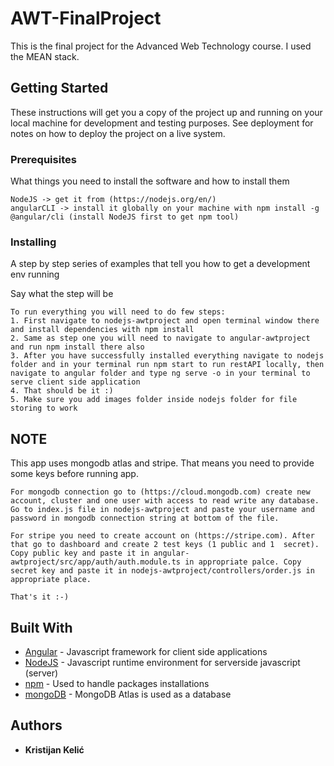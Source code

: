 # AWT-FinalProject

This is the final project for the Advanced Web Technology course. I used the MEAN stack.

## Getting Started

These instructions will get you a copy of the project up and running on your local machine for development and testing purposes. See deployment for notes on how to deploy the project on a live system.

### Prerequisites

What things you need to install the software and how to install them

```
NodeJS -> get it from (https://nodejs.org/en/)
angularCLI -> install it globally on your machine with npm install -g @angular/cli (install NodeJS first to get npm tool)
```

### Installing

A step by step series of examples that tell you how to get a development env running

Say what the step will be

```
To run everything you will need to do few steps:
1. First navigate to nodejs-awtproject and open terminal window there and install dependencies with npm install
2. Same as step one you will need to navigate to angular-awtproject and run npm install there also
3. After you have successfully installed everything navigate to nodejs folder and in your terminal run npm start to run restAPI locally, then navigate to angular folder and type ng serve -o in your terminal to serve client side application
4. That should be it :)
5. Make sure you add images folder inside nodejs folder for file storing to work
```

## NOTE
This app uses mongodb atlas and stripe. That means you need to provide some keys before running app.
```
For mongodb connection go to (https://cloud.mongodb.com) create new account, cluster and one user with access to read write any database. Go to index.js file in nodejs-awtproject and paste your username and password in mongodb connection string at bottom of the file.

For stripe you need to create account on (https://stripe.com). After that go to dashboard and create 2 test keys (1 public and 1  secret). Copy public key and paste it in angular-awtproject/src/app/auth/auth.module.ts in appropriate palce. Copy secret key and paste it in nodejs-awtproject/controllers/order.js in appropriate place.

That's it :-)
```

## Built With

* [Angular](https://angular.io/) - Javascript framework for client side applications
* [NodeJS](https://nodejs.org/en/) - Javascript runtime environment for serverside javascript (server)
* [npm](https://www.npmjs.com/) - Used to handle packages installations
* [mongoDB](https://www.mongodb.com/) - MongoDB Atlas is used as a database

## Authors

* **Kristijan Kelić**

